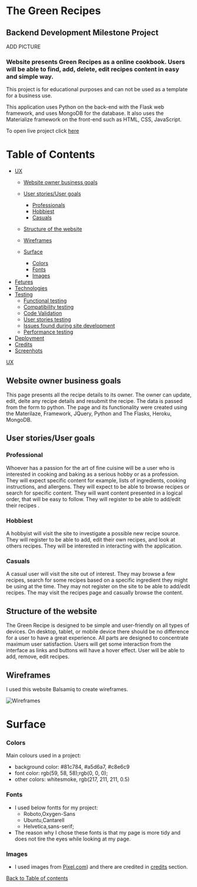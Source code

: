 # The Green Recipes

## Backend Development Milestone Project 

ADD PICTURE

### Website presents Green Recipes as a online cookbook. Users will be able to find, add, delete, edit recipes content in easy and simple way.

This project is for educational purposes and can not be used as a template for a business use. 

This application uses Python on the back-end with the Flask web framework, and uses MongoDB for the database. It also uses the Materialize framework on the front-end such as HTML, CSS, JavaScript.


To open live project click [here](https://flask-myrecipes-ka.herokuapp.com/)<br>


# Table of Contents

- [UX](#ux)
   - [Website owner business goals](#Website-owner-business-goals)
   - [User stories/User goals](#User-goals)
       - [Professionals](#Pofessional-user-stories-goals)
       - [Hobbiest](#Returning-user-sotries-goals)
       - [Casuals](#Casual-user-stories-goals)
  
   - [Structure of the website](#Structure-of-the-website)
   - [Wireframes](#Wireframes)
   - [Surface](#Surface)
       - [Colors](#Colors)
       - [Fonts](#Fonts)
       - [Images](#Images)
-  [Fetures](#Fetures)
-  [Technologies](#Technologies)
-  [Testing](#Testing)
   - [Functional testing](#Functional-testing)
   - [Compatibility testing](#compatibility-testing)
   - [Code Validation](#code-validation)
   - [User stories testing](#user-stories-testing)
   - [Issues found during site development](#issues-found-during-site-development)
   - [Performance testing](#performance-testing)
-  [Deployment](#deployment)
- [Credits](#Credits)
- [Screenhots](#Screenhots)

[UX](#ux)

## Website owner business goals

This page presents all the recipe details to its owner. The owner can update, edit, delte  any recipe details and resubmit the recipe. The data is passed from the form to python. The page and its functionality were created using the Materilaze, Framework, JQuery, Python and The Flasks, Heroku, MongoDB.

## User stories/User goals

### Professional

Whoever has a passion for the art of fine cuisine will be a user who is interested in cooking and baking as a serious hobby or as a profession. They will expect specific content for example, lists of ingredients, cooking instructions, and allergens. They will expect to be able to browse recipes or search for specific content. They will want content presented in a logical order, that will be easy to follow. They will register to be able to add/edit their recipes .


### Hobbiest

A hobbyist will visit the site to investigate a possible new recipe source. They will register to be able to add, edit their own recipes, and look at others recipes. They will be interested in interacting with the application. 


### Casuals

A casual user will visit the site out of interest. They may browse a few recipes, search for some recipes based on a specific ingredient they might be using at the time. They may not register on the site to be able to add/edit recipes. The may visit the recipes page and casually browse the content.


## Structure of the website

The Green Recipe  is designed to be simple and user-friendly on all types of devices. On desktop, tablet, or mobile device there should be no difference for a user to have a great experience. All parts are designed to concentrate maximum user satisfaction. Users will get some interaction from the interface as links and buttons will have a hover effect. User will be able to add, remove, edit recipes.

## Wireframes

I used this website Balsamiq to create  wireframes.

![Wireframes](../myrecepie.ka3/static/md_images/wireframes/wireframes.png)

# Surface

### Colors

Main colours used in a project:
* background color: #81c784, #a5d6a7, #c8e6c9
* font color: rgb(59, 58, 58);rgb(0, 0, 0);
* other colors: whitesmoke, rgb(217, 211, 211, 0.5)

### Fonts
* I used below fontts for my project:
    - Roboto,Oxygen-Sans
    - Ubuntu,Cantarell
    - Helvetica,sans-serif;
* The reason why I chose these fonts is that my page is more tidy and does not tire the eyes while looking at my page. 

### Images
* I used images from [Pixel.com](https://www.pexels.com/)) and there are credited in [credits](#credits) section.

[Back to Table of contents](#table-of-contents)